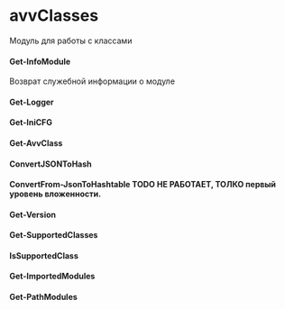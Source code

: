 # avvClasses
Модуль для работы с классами
#### Get-InfoModule
Возврат служебной информации о модуле
#### Get-Logger
#### Get-IniCFG

#### Get-AvvClass
#### ConvertJSONToHash
#### ConvertFrom-JsonToHashtable TODO НЕ РАБОТАЕТ, ТОЛКО первый уровень вложенности.
#### Get-Version
#### Get-SupportedClasses
#### IsSupportedClass
#### Get-ImportedModules
#### Get-PathModules
